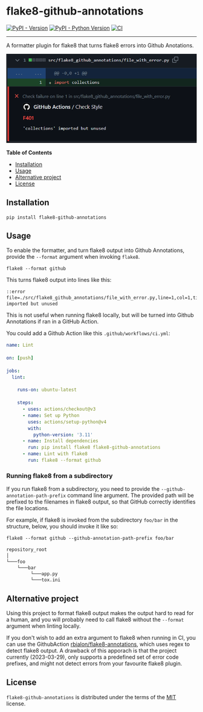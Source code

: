 # flake8-github-annotations

[![PyPI - Version](https://img.shields.io/pypi/v/flake8-github-annotations.svg)](https://pypi.org/project/flake8-github-annotations)
[![PyPI - Python Version](https://img.shields.io/pypi/pyversions/flake8-github-annotations.svg)](https://pypi.org/project/flake8-github-annotations)
[![CI](https://github.com/gustavgransbo/flake8-github-annotations/actions/workflows/ci.yml/badge.svg)](https://github.com/gustavgransbo/flake8-github-annotations/actions/workflows/ci.yml)


-----
A formatter plugin for flake8 that turns flake8 errors into Github Anotations.

![Example Annotations](https://raw.githubusercontent.com/gustavgransbo/flake8-github-annotations/main/assets/example_annotation.png)

**Table of Contents**

- [Installation](#installation)
- [Usage](#usage)
- [Alternative project](#alternative-project)
- [License](#license)

## Installation

```console
pip install flake8-github-annotations
```

## Usage
To enable the formatter,
and turn flake8 output into Github Annotations,
provide the `--format` argument when invoking `flake8`.
```console
flake8 --format github
```

This turns flake8 output into lines like this:
```console
::error file=./src/flake8_github_annotations/file_with_error.py,line=1,col=1,title=F401::'collections' imported but unused
```

This is not useful when running flake8 locally,
but will be turned into Github Annotations if ran in a GitHub Action.

You could add a Github Action like this `.github/workflows/ci.yml`:

```yaml
name: Lint

on: [push]

jobs:
  lint:

    runs-on: ubuntu-latest

    steps:
      - uses: actions/checkout@v3
      - name: Set up Python
        uses: actions/setup-python@v4
        with:
          python-version: '3.11'
      - name: Install dependencies
        run: pip install flake8 flake8-github-annotations
      - name: Lint with flake8
        run: flake8 --format github
```

### Running flake8 from a subdirectory
If you run flake8 from a subdirectory,
you need to provide the `--github-annotation-path-prefix` command line argument.
The provided path will be prefixed to the filenames in flake8 output,
so that GitHub correctly identifies the file locations.

For example, if flake8 is invoked from the subdirectory `foo/bar` in the structure,
below,
you should invoke it like so:
```console
flake8 --format github --github-annotation-path-prefix foo/bar
```
```
repository_root
│
└───foo
    └───bar
         └───app.py
         └───tox.ini
```

## Alternative project
Using this project to format flake8 output makes the output hard to read for a human,
and you will probably need to call flake8 without the `--format` argument when linting
locally.

If you don't wish to add an extra argument to flake8 when running in CI,
you can use the GithubAction
[rbialon/flake8-annotations](https://github.com/rbialon/flake8-annotations),
which uses regex to detect flake8 output.
A drawback of this apporach is that the project currently (2023-03-29),
only supports a predefined set of error code prefixes,
and might not detect errors from your favourite flake8 plugin.

## License

`flake8-github-annotations` is distributed under the terms of the [MIT](https://spdx.org/licenses/MIT.html) license.
